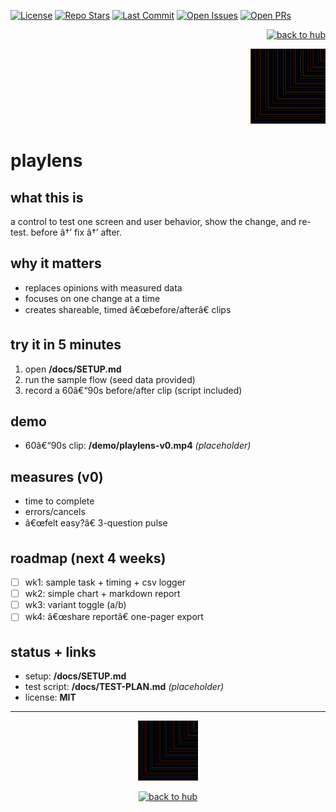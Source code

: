 ﻿<!-- LS BADGES START -->
<p align="left">
  <a href="https://github.com/ludus-scrinium/playlens/blob/main/LICENSE"><img alt="License" src="https://img.shields.io/github/license/ludus-scrinium/playlens"></a>
  <a href="https://github.com/ludus-scrinium/playlens"><img alt="Repo Stars" src="https://img.shields.io/github/stars/ludus-scrinium/playlens"></a>
  <a href="https://github.com/ludus-scrinium/playlens/commits/main"><img alt="Last Commit" src="https://img.shields.io/github/last-commit/ludus-scrinium/playlens"></a>
  <a href="https://github.com/ludus-scrinium/playlens/issues"><img alt="Open Issues" src="https://img.shields.io/github/issues/ludus-scrinium/playlens"></a>
  <a href="https://github.com/ludus-scrinium/playlens/pulls"><img alt="Open PRs" src="https://img.shields.io/github/issues-pr/ludus-scrinium/playlens"></a>
</p>
<!-- LS BADGES END -->
<p align="right">
  <a href="https://github.com/ludus-scrinium/ludus-scrinium-hub">
    <img src="https://img.shields.io/badge/â†%20back%20to%20hub-111?style=for-the-badge" alt="back to hub">
  </a>
</p>

<p align="right">
  <img src="./docs/heropfp.png" alt="playlens" width="120">
</p>

# playlens

## what this is
a control to test one screen and user behavior, show the change, and re-test. before â†’ fix â†’ after.

## why it matters
- replaces opinions with measured data
- focuses on one change at a time
- creates shareable, timed â€œbefore/afterâ€ clips

## try it in 5 minutes
1) open **/docs/SETUP.md**  
2) run the sample flow (seed data provided)  
3) record a 60â€“90s before/after clip (script included)

## demo
- 60â€“90s clip: **/demo/playlens-v0.mp4** *(placeholder)*

## measures (v0)
- time to complete
- errors/cancels
- â€œfelt easy?â€ 3-question pulse

## roadmap (next 4 weeks)
- [ ] wk1: sample task + timing + csv logger
- [ ] wk2: simple chart + markdown report
- [ ] wk3: variant toggle (a/b)
- [ ] wk4: â€œshare reportâ€ one-pager export

## status + links
- setup: **/docs/SETUP.md**
- test script: **/docs/TEST-PLAN.md** *(placeholder)*
- license: **MIT**

---

<p align="center">
  <img src="./docs/heropfp.png" alt="playlens" width="96">
</p>

<p align="center">
  <a href="https://github.com/ludus-scrinium/ludus-scrinium-hub">
    <img src="https://img.shields.io/badge/â†%20back%20to%20hub-111?style=for-the-badge" alt="back to hub">
  </a>
</p>


